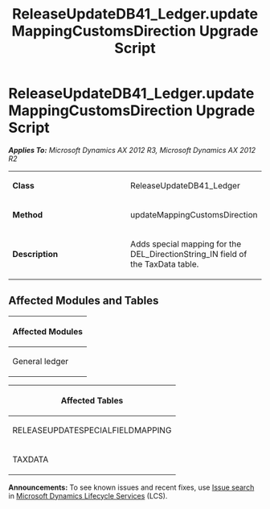 ﻿---
title: ReleaseUpdateDB41_Ledger.updateMappingCustomsDirection Upgrade Script
TOCTitle: ReleaseUpdateDB41_Ledger.updateMappingCustomsDirection Upgrade Script
ms:assetid: a9536027-4d85-343b-6143-97efaef123e3
ms:mtpsurl: https://msdn.microsoft.com/en-us/library/JJ686414(v=AX.60)
ms:contentKeyID: 49710369
ms.date: 05/18/2015
mtps_version: v=AX.60
---

# ReleaseUpdateDB41\_Ledger.updateMappingCustomsDirection Upgrade Script 


_**Applies To:** Microsoft Dynamics AX 2012 R3, Microsoft Dynamics AX 2012 R2_

<table>
<colgroup>
<col style="width: 50%" />
<col style="width: 50%" />
</colgroup>
<tbody>
<tr class="odd">
<td><p><strong>Class</strong></p></td>
<td><p>ReleaseUpdateDB41_Ledger</p></td>
</tr>
<tr class="even">
<td><p><strong>Method</strong></p></td>
<td><p>updateMappingCustomsDirection</p></td>
</tr>
<tr class="odd">
<td><p><strong>Description</strong></p></td>
<td><p>Adds special mapping for the DEL_DirectionString_IN field of the TaxData table.</p></td>
</tr>
</tbody>
</table>


## Affected Modules and Tables

<table>
<colgroup>
<col style="width: 100%" />
</colgroup>
<thead>
<tr class="header">
<th><p>Affected Modules</p></th>
</tr>
</thead>
<tbody>
<tr class="odd">
<td><p>General ledger</p></td>
</tr>
</tbody>
</table>


<table>
<colgroup>
<col style="width: 100%" />
</colgroup>
<thead>
<tr class="header">
<th><p>Affected Tables</p></th>
</tr>
</thead>
<tbody>
<tr class="odd">
<td><p>RELEASEUPDATESPECIALFIELDMAPPING</p></td>
</tr>
<tr class="even">
<td><p>TAXDATA</p></td>
</tr>
</tbody>
</table>

  
**Announcements:** To see known issues and recent fixes, use [Issue search](http://go.microsoft.com/fwlink/?linkid=389258) in [Microsoft Dynamics Lifecycle Services](http://go.microsoft.com/fwlink/?linkid=306505) (LCS).

